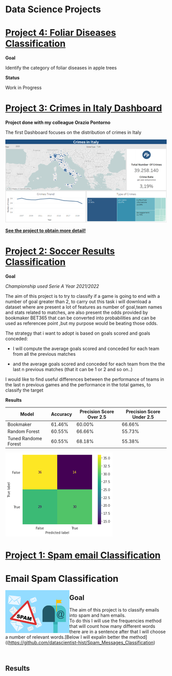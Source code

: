 # Data Science Projects
# [Project 4: Foliar Diseases Classification](https://github.com/datascientist-hist/Foliar-Diseases-Classification)

**Goal**

Identify the category of foliar diseases in apple trees

**Status**

Work in Progress

# [Project 3: Crimes in Italy Dashboard](https://github.com/datascientist-hist/Crimes-in-Italy-Dashboard) 

**Project done with my colleague  Orazio Pontorno**

The first Dashboard focuses on the distribution of crimes in Italy

![](/images/DASH1.png)

**[See the project to obtain more detail!](https://github.com/datascientist-hist/Crimes-in-Italy-Dashboard)**


# [Project 2: Soccer Results Classification](https://github.com/datascientist-hist/Football-Results-classification) 

**Goal**

*Championship used Serie A Year 2021/2022*

The aim of this project is to try to classify if a game is going to end with a number of goal greater than 2, to carry out this task i will download a dataset where are present a lot of features as number of goal,team names and stats related to matches, are also present the odds provided by bookmaker BET365 that can be converted into probabilities and can be used as referencee point ,but my purpose would be beating those odds.

The strategy that i want to adopt is based on goals scored and goals conceded:

- I will compute the average goals scored and conceded for each team from all the previous matches

- and the average goals scored and conceded for each team from the the last n previous matches (that it can be 1 or 2 and so on..)

I would like to find useful differences between the performance of teams in the last n previous games and the performance in the total games, to classify the target

**Results**

|Model|Accuracy|Precision Score Over 2.5|Precision Score Under 2.5|
|-----|--------|------------------------|-------------------------|
|Bookmaker|61.46%|60.00%|66.66%|
|Random Forest| 60.55%| 66.66%|55.73%|
|Tuned Randome Forest|60.55%|68.18%|55.38%|


![](/images/confmatrixtest.png)


# [Project 1: Spam email Classification](https://github.com/datascientist-hist/Spam_Messages_Classification)

# Email Spam Classification



<img src="/images/email-spam.png" align="left" width="200" />

## Goal

The aim of this project is to classify emails into spam and ham emails.  
To do this I will use the frequencies method that will count  how many different words there are in a sentence after that I will choose a number of relevant words.[Below I will expalin better the method]((https://github.com/datascientist-hist/Spam_Messages_Classification)

<br clear="left"/>

## Results

